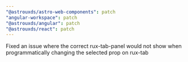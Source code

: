 ```yaml
---
"@astrouxds/astro-web-components": patch
"angular-workspace": patch
"@astrouxds/angular": patch
"@astrouxds/react": patch
---
```


Fixed an issue where the correct rux-tab-panel would not show when programmatically changing the selected prop on rux-tab
